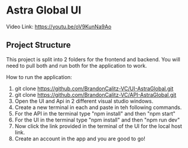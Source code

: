 # Astra Global UI

Video Link: https://youtu.be/oV9KunNa9Ao

## Project Structure
This project is split into 2 folders for the frontend and backend. You will need to pull both and run both for the application to work.


How to run the application:

1. git clone https://github.com/BrandonCalitz-VC/UI-AstraGlobal.git
2. git clone https://github.com/BrandonCalitz-VC/API-AstraGlobal.git
3. Open the UI and Api in 2 different visual studio windows.
4. Create a new terminal in each and paste in teh following commands.
5. For the API in the terminal type "npm install" and then "npm start"
6. For the UI in the terminal type "npm install" and then "npm run dev"
7. Now click the link provided in the terminal of the UI for the local host link.
8. Create an account in the app and you are good to go!
